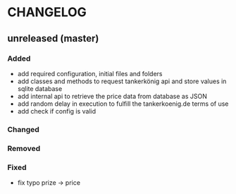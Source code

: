 # CHANGELOG

## unreleased (master)

### Added
- add required configuration, initial files and folders
- add classes and methods to request tankerkönig api and store values in sqlite database
- add internal api to retrieve the price data from database as JSON
- add random delay in execution to fulfill the tankerkoenig.de terms of use
- add check if config is valid

### Changed


### Removed


### Fixed
- fix typo prize -> price
